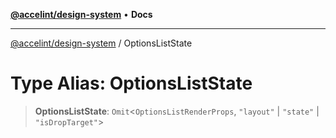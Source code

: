 [**@accelint/design-system**](../README.md) • **Docs**

***

[@accelint/design-system](../README.md) / OptionsListState

# Type Alias: OptionsListState

> **OptionsListState**: `Omit`\<`OptionsListRenderProps`, `"layout"` \| `"state"` \| `"isDropTarget"`\>
